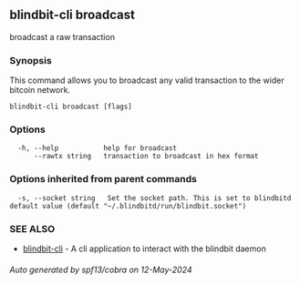 ## blindbit-cli broadcast

broadcast a raw transaction

### Synopsis

This command allows you to broadcast any valid transaction 
to the wider bitcoin network.

```
blindbit-cli broadcast [flags]
```

### Options

```
  -h, --help           help for broadcast
      --rawtx string   transaction to broadcast in hex format 
```

### Options inherited from parent commands

```
  -s, --socket string   Set the socket path. This is set to blindbitd default value (default "~/.blindbitd/run/blindbit.socket")
```

### SEE ALSO

* [blindbit-cli](blindbit-cli.md)	 - A cli application to interact with the blindbit daemon

###### Auto generated by spf13/cobra on 12-May-2024
